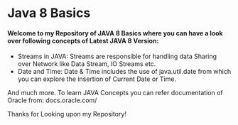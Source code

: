 # Java 8 Basics

#### Welcome to my Repository of JAVA 8 Basics where you can have a look over following concepts of Latest JAVA 8 Version:
- Streams in JAVA: Streams are responsible for handling data Sharing over Network like Data Stream, IO Streams etc.
- Date and Time: Date & Time includes the use of java.util.date from which you can explore the insertion of Current Date or Time.

And much more.
To learn JAVA Concepts you can refer documentation of Oracle from: docs.oracle.com/

Thanks for Looking upon my Repository!
